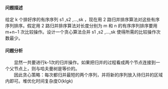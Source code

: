 #### 问题描述
给定 k 个排好序的有序序列 s1 ,s2 ,...,sk ，现在用 2 路归并排序算法对这些有序序列排序。假定用 2 路归并排序算法对长度分别为 m 和 n 的有序序列排序要用 m+n−1 次比较操作。设计一个贪心算法合并 s1 ,s2 ,...,sk 使得所需的比较操作次数最少。
#### 问题分析
&emsp;&emsp;显然一共要进行k-1次的归并操作。如果把归并的过程看成两个节点连接到一个父节点上，则与哈夫曼树是等价的。</br>
&emsp;&emsp;因此贪心策略：每次都归并最短的两个序列，并将新的序列放入待归并的区域内即可。堆优化时间复杂度O(klgk)
